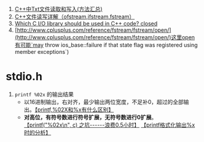 1. [C++中Txt文件读取和写入(方法汇总)](https://blog.csdn.net/lz20120808/article/details/49622787)
2. [C++文件读写详解（ofstream,ifstream,fstream）](https://blog.csdn.net/kingstar158/article/details/6859379)
3. [Which C I/O library should be used in C++ code? closed](https://stackoverflow.com/questions/119098/which-c-i-o-library-should-be-used-in-c-code)
4. [http://www.cplusplus.com/reference/fstream/fstream/open/](http://www.cplusplus.com/reference/fstream/fstream/open/)这里open有可能`may throw ios_base::failure if that state flag was registered using member exceptions`)

# stdio.h

1. `printf %02x`  的输出结果
	- 以16进制输出，右对齐，最少输出两位宽度，不足补0，超过的全部输出。[【printf,%02X和%x有什么区别】](https://blog.csdn.net/kebu12345678/article/details/78119917)
	- **对高位，有符号数进行符号扩展，无符号数进行0扩展**。[【printf("%02x\n", c) 之坑------浪费0.5小时】](https://blog.csdn.net/stpeace/article/details/51794230) [【printf格式化输出%x时的分析】](https://blog.csdn.net/jmh1996/article/details/53884246)